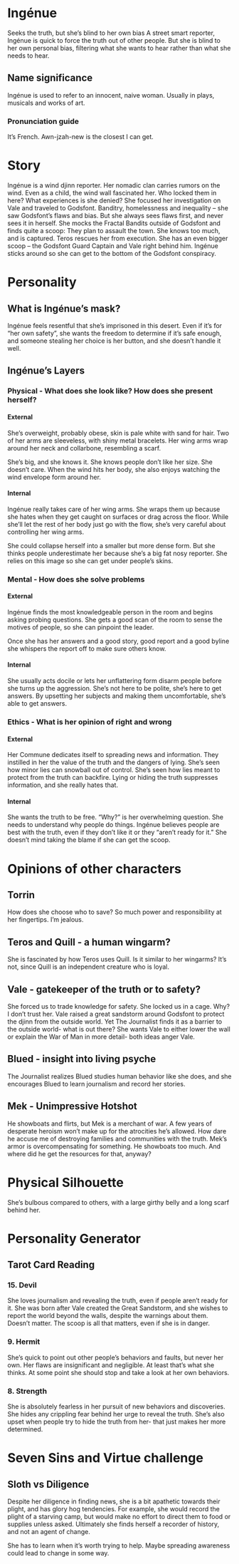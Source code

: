 # Ingénue
Seeks the truth, but she’s blind to her own bias
A street smart reporter, Ingénue is quick to force the truth out of other people. But she is blind to her own personal bias, filtering what she wants to hear rather than what she needs to hear.

## Name significance
Ingénue is used to refer to an innocent, naive woman. Usually in plays, musicals and works of art.
### Pronunciation guide
It’s French. Awn-jzah-new is the closest I can get.
# Story
Ingénue is a wind djinn reporter. Her nomadic clan carries rumors on the wind. Even as a child, the wind wall fascinated her. Who locked them in here? What experiences is she denied? She focused her investigation on Vale and traveled to Godsfont.
Banditry, homelessness and inequality – she saw Godsfont’s flaws and bias. But she always sees flaws first, and never sees it in herself. She mocks the Fractal Bandits outside of Godsfont and finds quite a scoop: They plan to assault the town. She knows too much, and is captured. Teros rescues her from execution. She has an even bigger scoop – the Godsfont Guard Captain and Vale right behind him.
Ingénue sticks around so she can get to the bottom of the Godsfont conspiracy.

# Personality
## What is Ingénue’s mask?
Ingénue feels resentful that she’s imprisoned in this desert. Even if it’s for “her own safety”, she wants the freedom to determine if it’s safe enough, and someone stealing her choice is her button, and she doesn’t handle it well.

## Ingénue’s Layers
### Physical - What does she look like? How does she present herself?
#### External
She’s overweight, probably obese, skin is pale white with sand for hair. Two of her arms are sleeveless, with shiny metal bracelets. Her wing arms wrap around her neck and collarbone, resembling a scarf.

She’s big, and she knows it. She knows people don’t like her size. She doesn’t care. When the wind hits her body, she also enjoys watching the wind envelope form around her.
#### Internal
Ingénue really takes care of her wing arms. She wraps them up because she hates when they get caught on surfaces or drag across the floor. While she’ll let the rest of her body just go with the flow, she’s very careful about controlling her wing arms.

She could collapse herself into a smaller but more dense form. But she thinks people underestimate her because she’s a big fat nosy reporter. She relies on this image so she can get under people’s skins.
### Mental - How does she solve problems
#### External
Ingénue finds the most knowledgeable person in the room and begins asking probing questions. She gets a good scan of the room to sense the motives of people, so she can pinpoint the leader.

Once she has her answers and a good story, good report and a good byline she whispers the report off to make sure others know.
#### Internal
She usually acts docile or lets her unflattering form disarm people before she turns up the aggression. She’s not here to be polite, she’s here to get answers. By upsetting her subjects and making them uncomfortable, she’s able to get answers.
### Ethics - What is her opinion of right and wrong
#### External
Her Commune dedicates itself to spreading news and information. They instilled in her the value of the truth and the dangers of lying. She’s seen how minor lies can snowball out of control. She’s seen how lies meant to protect from the truth can backfire. Lying or hiding the truth suppresses information, and she really hates that.
#### Internal
She wants the truth to be free. “Why?” is her overwhelming question. She needs to understand why people do things. Ingénue believes people are best with the truth, even if they don’t like it or they “aren’t ready for it.” She doesn’t mind taking the blame if she can get the scoop.

# Opinions of other characters
## Torrin
How does she choose who to save? So much power and responsibility at her fingertips. I’m jealous.
## Teros and Quill - a human wingarm?
She is fascinated by how Teros uses Quill. Is it similar to her wingarms? It’s not, since Quill is an independent creature who is loyal.
## Vale - gatekeeper of the truth or to safety?
She forced us to trade knowledge for safety. She locked us in a cage. Why? I don’t trust her.
Vale raised a great sandstorm around Godsfont to protect the djinn from the outside world. Yet The Journalist finds it as a barrier to the outside world- what is out there? She wants Vale to either lower the wall or explain the War of Man in more detail- both ideas anger Vale.
## Blued - insight into living psyche
The Journalist realizes Blued studies human behavior like she does, and she encourages Blued to learn journalism and record her stories.
## Mek - Unimpressive Hotshot
He showboats and flirts, but Mek is a merchant of war. A few years of desperate heroism won’t make up for the atrocities he’s allowed. How dare he accuse me of destroying families and communities with the truth.
Mek’s armor is overcompensating for something. He showboats too much. And where did he get the resources for that, anyway?
# Physical Silhouette
She’s bulbous compared to others, with a large girthy belly and a long scarf behind her.

# Personality Generator
## Tarot Card Reading
### 15. Devil
She loves journalism and revealing the truth, even if people aren’t ready for it. She was born after Vale created the Great Sandstorm, and she wishes to report the world beyond the walls, despite the warnings about them. Doesn’t matter. The scoop is all that matters, even if she is in danger.
### 9. Hermit
She’s quick to point out other people’s behaviors and faults, but never her own. Her flaws are insignificant and negligible. At least that’s what she thinks. At some point she should stop and take a look at her own behaviors.
### 8. Strength
She is absolutely fearless in her pursuit of new behaviors and discoveries. She hides any crippling fear behind her urge to reveal the truth. She’s also upset when people try to hide the truth from her- that just makes her more determined.

# Seven Sins and Virtue challenge
## Sloth vs Diligence
Despite her diligence in finding news, she is a bit apathetic towards their plight, and has glory hog tendencies. For example, she would record the plight of a starving camp, but would make no effort to direct them to food or supplies unless asked. Ultimately she finds herself a recorder of history, and not an agent of change.

She has to learn when it’s worth trying to help. Maybe spreading awareness could lead to change in some way.